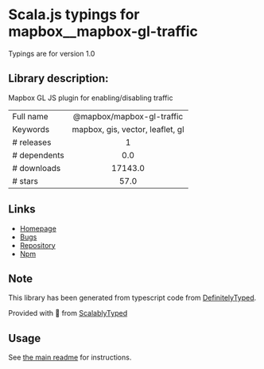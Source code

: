 
# Scala.js typings for mapbox__mapbox-gl-traffic

Typings are for version 1.0

## Library description:
Mapbox GL JS plugin for enabling/disabling traffic

|                    |                 |
| ------------------ | :-------------: |
| Full name          | @mapbox/mapbox-gl-traffic |
| Keywords           | mapbox, gis, vector, leaflet, gl |
| # releases         | 1 |
| # dependents       | 0.0 |
| # downloads        | 17143.0 |
| # stars            | 57.0 |

## Links
- [Homepage](https://github.com/mapbox/mapbox-gl-traffic#readme)
- [Bugs](https://github.com/mapbox/mapbox-gl-traffic/issues)
- [Repository](https://github.com/mapbox/mapbox-gl-traffic)
- [Npm](https://www.npmjs.com/package/%40mapbox%2Fmapbox-gl-traffic)
    


## Note
This library has been generated from typescript code from [DefinitelyTyped](https://definitelytyped.org).

Provided with :purple_heart: from [ScalablyTyped](https://github.com/oyvindberg/ScalablyTyped)

## Usage
See [the main readme](../../readme.md) for instructions.


